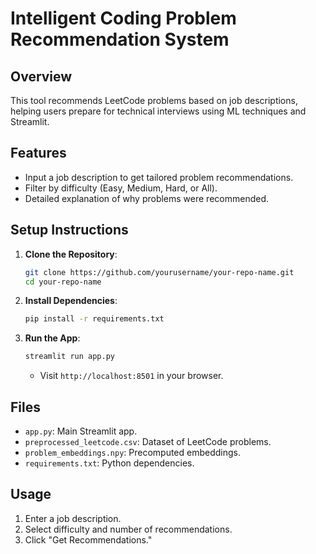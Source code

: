 # Intelligent Coding Problem Recommendation System

## Overview

This tool recommends LeetCode problems based on job descriptions, helping users prepare for technical interviews using ML techniques and Streamlit.

## Features

- Input a job description to get tailored problem recommendations.
- Filter by difficulty (Easy, Medium, Hard, or All).
- Detailed explanation of why problems were recommended.

## Setup Instructions

1. **Clone the Repository**:

   ```bash
   git clone https://github.com/yourusername/your-repo-name.git
   cd your-repo-name
   ```

2. **Install Dependencies**:

   ```bash
   pip install -r requirements.txt
   ```

3. **Run the App**:

   ```bash
   streamlit run app.py
   ```

   - Visit `http://localhost:8501` in your browser.

## Files

- `app.py`: Main Streamlit app.
- `preprocessed_leetcode.csv`: Dataset of LeetCode problems.
- `problem_embeddings.npy`: Precomputed embeddings.
- `requirements.txt`: Python dependencies.

## Usage

1. Enter a job description.
2. Select difficulty and number of recommendations.
3. Click "Get Recommendations."
